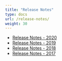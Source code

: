 ```yaml
---
title: "Release Notes"
type: docs
url: /release-notes/
weight: 30
---
```


- [Release Notes - 2020](/release-notes-2020-html/)
- [Release Notes - 2019](/release-notes-2019-html/)
- [Release Notes - 2018](/release-notes-2018-html/)
- [Release Notes - 2017](/release-notes-2017-html/)
